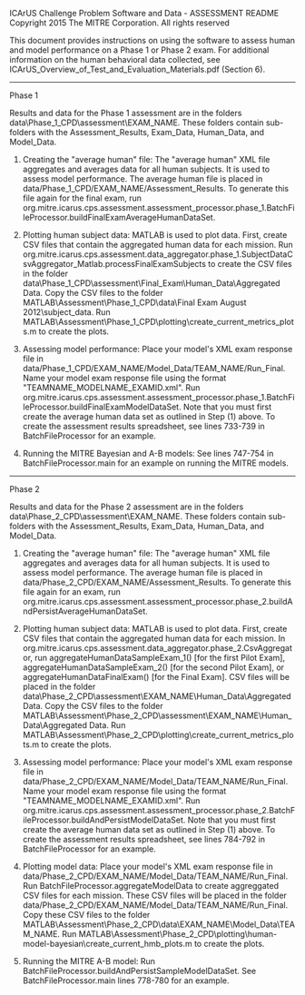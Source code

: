 ICArUS Challenge Problem Software and Data - ASSESSMENT README
Copyright 2015 The MITRE Corporation. All rights reserved

This document provides instructions on using the software to assess human and model performance
on a Phase 1 or Phase 2 exam. For additional information on the human behavioral data collected,
see ICArUS_Overview_of_Test_and_Evaluation_Materials.pdf (Section 6).

--------------------------------------------------------------------
Phase 1

Results and data for the Phase 1 assessment are in the folders data\Phase_1_CPD\assessment\EXAM_NAME.
These folders contain sub-folders with the Assessment_Results, Exam_Data, Human_Data, and Model_Data.

1) Creating the "average human" file: The "average human" XML file aggregates
and averages data for all human subjects. It is used to assess model performance.
The average human file is placed in data/Phase_1_CPD/EXAM_NAME/Assessment_Results.
To generate this file again for the final exam, run org.mitre.icarus.cps.assessment.assessment_processor.phase_1.BatchFileProcessor.buildFinalExamAverageHumanDataSet.

2) Plotting human subject data: MATLAB is used to plot data. First, create CSV files
that contain the aggregated human data for each mission. Run org.mitre.icarus.cps.assessment.data_aggregator.phase_1.SubjectDataCsvAggregator_Matlab.processFinalExamSubjects
to create the CSV files in the folder data\Phase_1_CPD\assessment\Final_Exam\Human_Data\Aggregated Data. Copy the CSV
files to the folder MATLAB\Assessment\Phase_1_CPD\data\Final Exam August 2012\subject_data. 
Run MATLAB\Assessment\Phase_1_CPD\plotting\create_current_metrics_plots.m to create the plots.

3) Assessing model performance: Place your model's XML exam response file in 
data/Phase_1_CPD/EXAM_NAME/Model_Data/TEAM_NAME/Run_Final. Name your model exam response file 
using the format "TEAMNAME_MODELNAME_EXAMID.xml". Run 
org.mitre.icarus.cps.assessment.assessment_processor.phase_1.BatchFileProcessor.buildFinalExamModelDataSet. 
Note that you must first create the average human data set as outlined in Step (1) above. To create
the assessment results spreadsheet, see lines 733-739 in BatchFileProcessor for an example.

4) Running the MITRE Bayesian and A-B models: See lines 747-754 in BatchFileProcessor.main for an
example on running the MITRE models.

--------------------------------------------------------------------
Phase 2

Results and data for the Phase 2 assessment are in the folders data\Phase_2_CPD\assessment\EXAM_NAME.
These folders contain sub-folders with the Assessment_Results, Exam_Data, Human_Data, and Model_Data.

1) Creating the "average human" file: The "average human" XML file aggregates
and averages data for all human subjects. It is used to assess model performance.
The average human file is placed in data/Phase_2_CPD/EXAM_NAME/Assessment_Results.
To generate this file again for an exam, run org.mitre.icarus.cps.assessment.assessment_processor.phase_2.buildAndPersistAverageHumanDataSet.

2) Plotting human subject data: MATLAB is used to plot data. First, create CSV files
that contain the aggregated human data for each mission. In org.mitre.icarus.cps.assessment.data_aggregator.phase_2.CsvAggregator,
run  aggregateHumanDataSampleExam_1() [for the first Pilot Exam], aggregateHumanDataSampleExam_2() [for the second Pilot Exam],
or aggregateHumanDataFinalExam() [for the Final Exam]. CSV files will be placed in 
the folder data\Phase_2_CPD\assessment\EXAM_NAME\Human_Data\Aggregated Data. Copy the CSV
files to the folder MATLAB\Assessment\Phase_2_CPD\assessment\EXAM_NAME\Human_Data\Aggregated Data. 
Run MATLAB\Assessment\Phase_2_CPD\plotting\create_current_metrics_plots.m to create the plots.

3) Assessing model performance: Place your model's XML exam response file in 
data/Phase_2_CPD/EXAM_NAME/Model_Data/TEAM_NAME/Run_Final. Name your model exam response file 
using the format "TEAMNAME_MODELNAME_EXAMID.xml". Run 
org.mitre.icarus.cps.assessment.assessment_processor.phase_2.BatchFileProcessor.buildAndPersistModelDataSet. 
Note that you must first create the average human data set as outlined in Step (1) above. To create
the assessment results spreadsheet, see lines 784-792 in BatchFileProcessor for an example.

4) Plotting model data: Place your model's XML exam response file in 
data/Phase_2_CPD/EXAM_NAME/Model_Data/TEAM_NAME/Run_Final. Run BatchFileProcessor.aggregateModelData
to create aggreggated CSV files for each mission. These CSV files will be placed in
the folder data/Phase_2_CPD/EXAM_NAME/Model_Data/TEAM_NAME/Run_Final. Copy these
CSV files to the folder MATLAB\Assessment\Phase_2_CPD\data\EXAM_NAME\Model_Data\TEAM_NAME.
Run MATLAB\Assessment\Phase_2_CPD\plotting\human-model-bayesian\create_current_hmb_plots.m
to create the plots. 

5) Running the MITRE A-B model: Run BatchFileProcessor.buildAndPersistSampleModelDataSet. See
BatchFileProcessor.main lines 778-780 for an example.

